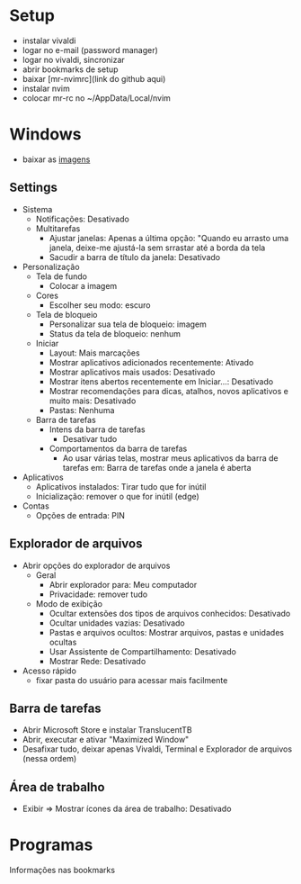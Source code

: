 # Setup

- instalar vivaldi
- logar no e-mail (password manager)
- logar no vivaldi, sincronizar
- abrir bookmarks de setup
- baixar [mr-nvimrc](link do github aqui)
- instalar nvim
- colocar mr-rc no ~/AppData/Local/nvim

# Windows

- baixar as [imagens](https://imgbox.com/g/7EU10eb6ID)

## Settings

- Sistema
  - Notificações: Desativado
  - Multitarefas
    - Ajustar janelas: Apenas a última opção: "Quando eu arrasto uma janela, deixe-me ajustá-la sem srrastar até a borda da tela
    - Sacudir a barra de título da janela: Desativado
- Personalização
  - Tela de fundo
    - Colocar a imagem
  - Cores
    - Escolher seu modo: escuro
  - Tela de bloqueio
    - Personalizar sua tela de bloqueio: imagem
    - Status da tela de bloqueio: nenhum
  - Iniciar
    - Layout: Mais marcações
    - Mostrar aplicativos adicionados recentemente: Ativado
    - Mostrar aplicativos mais usados: Desativado
    - Mostrar itens abertos recentemente em Iniciar...: Desativado
    - Mostrar recomendações para dicas, atalhos, novos aplicativos e muito mais: Desativado
    - Pastas: Nenhuma
  - Barra de tarefas
    - Intens da barra de tarefas
      - Desativar tudo
    - Comportamentos da barra de tarefas
      - Ao usar várias telas, mostrar meus aplicativos da barra de tarefas em: Barra de tarefas onde a janela é aberta
- Aplicativos
  - Aplicativos instalados: Tirar tudo que for inútil
  - Inicialização: remover o que for inútil (edge)
- Contas
  - Opções de entrada: PIN

## Explorador de arquivos

- Abrir opções do explorador de arquivos
  - Geral
    - Abrir explorador para: Meu computador
    - Privacidade: remover tudo
  - Modo de exibição
    - Ocultar extensões dos tipos de arquivos conhecidos: Desativado
    - Ocultar unidades vazias: Desativado
    - Pastas e arquivos ocultos: Mostrar arquivos, pastas e unidades ocultas
    - Usar Assistente de Compartilhamento: Desativado
    - Mostrar Rede: Desativado
- Acesso rápido
  - fixar pasta do usuário para acessar mais facilmente

## Barra de tarefas

- Abrir Microsoft Store e instalar TranslucentTB
- Abrir, executar e ativar "Maximized Window"
- Desafixar tudo, deixar apenas Vivaldi, Terminal e Explorador de arquivos (nessa ordem)

## Área de trabalho

- Exibir => Mostrar ícones da área de trabalho: Desativado

# Programas

Informações nas bookmarks

